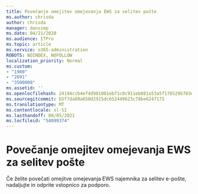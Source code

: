 ```yaml
---
title: Povečanje omejitev omejevanja EWS za selitev pošte
ms.author: chrisda
author: chrisda
manager: dansimp
ms.date: 04/21/2020
ms.audience: ITPro
ms.topic: article
ms.service: o365-administration
ROBOTS: NOINDEX, NOFOLLOW
localization_priority: Normal
ms.custom:
- "1900"
- "2691"
- "3500008"
ms.assetid: ''
ms.openlocfilehash: 24194ccb4ef4d981001ebf1c0c911eb881a53a5f178529b783ee9114af944e90
ms.sourcegitcommit: b5f7da89a650d2915dc652449623c78be6247175
ms.translationtype: MT
ms.contentlocale: sl-SI
ms.lasthandoff: 08/05/2021
ms.locfileid: "54099374"
---
```

# <a name="increase-ews-throttling-limits-for-mail-migration"></a>Povečanje omejitev omejevanja EWS za selitev pošte

Če želite povečati omejitve omejevanja EWS najemnika za selitev e-pošte, nadaljujte in odprite vstopnico za podporo.
